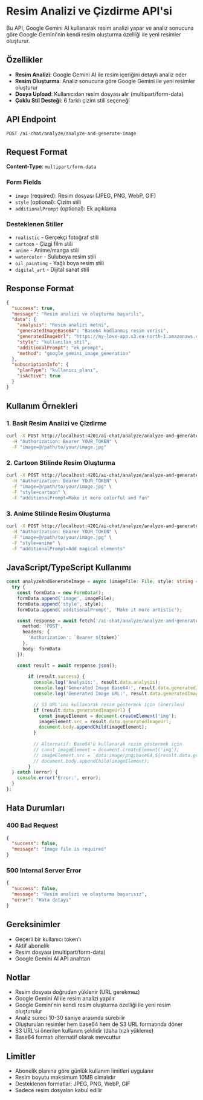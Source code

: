 # Resim Analizi ve Çizdirme API'si

Bu API, Google Gemini AI kullanarak resim analizi yapar ve analiz sonucuna göre Google Gemini'nin kendi resim oluşturma özelliği ile yeni resimler oluşturur.

## Özellikler

- **Resim Analizi**: Google Gemini AI ile resim içeriğini detaylı analiz eder
- **Resim Oluşturma**: Analiz sonucuna göre Google Gemini ile yeni resimler oluşturur
- **Dosya Upload**: Kullanıcıdan resim dosyası alır (multipart/form-data)
- **Çoklu Stil Desteği**: 6 farklı çizim stili seçeneği

## API Endpoint

```
POST /ai-chat/analyze/analyze-and-generate-image
```

## Request Format

**Content-Type**: `multipart/form-data`

### Form Fields

- `image` (required): Resim dosyası (JPEG, PNG, WebP, GIF)
- `style` (optional): Çizim stili
- `additionalPrompt` (optional): Ek açıklama

### Desteklenen Stiller

- `realistic` - Gerçekçi fotoğraf stili
- `cartoon` - Çizgi film stili
- `anime` - Anime/manga stili
- `watercolor` - Suluboya resim stili
- `oil_painting` - Yağlı boya resim stili
- `digital_art` - Dijital sanat stili

## Response Format

```json
{
  "success": true,
  "message": "Resim analizi ve oluşturma başarılı",
  "data": {
    "analysis": "Resim analizi metni",
    "generatedImageBase64": "Base64 kodlanmış resim verisi",
    "generatedImageUrl": "https://my-love-app.s3.eu-north-1.amazonaws.com/ai-generated-1234567890-userId.png",
    "style": "kullanılan_stil",
    "additionalPrompt": "ek_prompt",
    "method": "google_gemini_image_generation"
  },
  "subscriptionInfo": {
    "planType": "kullanıcı_planı",
    "isActive": true
  }
}
```

## Kullanım Örnekleri

### 1. Basit Resim Analizi ve Çizdirme

```bash
curl -X POST http://localhost:4201/ai-chat/analyze/analyze-and-generate-image \
  -H "Authorization: Bearer YOUR_TOKEN" \
  -F "image=@/path/to/your/image.jpg"
```

### 2. Cartoon Stilinde Resim Oluşturma

```bash
curl -X POST http://localhost:4201/ai-chat/analyze/analyze-and-generate-image \
  -H "Authorization: Bearer YOUR_TOKEN" \
  -F "image=@/path/to/your/image.jpg" \
  -F "style=cartoon" \
  -F "additionalPrompt=Make it more colorful and fun"
```

### 3. Anime Stilinde Resim Oluşturma

```bash
curl -X POST http://localhost:4201/ai-chat/analyze/analyze-and-generate-image \
  -H "Authorization: Bearer YOUR_TOKEN" \
  -F "image=@/path/to/your/image.jpg" \
  -F "style=anime" \
  -F "additionalPrompt=Add magical elements"
```

## JavaScript/TypeScript Kullanımı

```typescript
const analyzeAndGenerateImage = async (imageFile: File, style: string = "realistic") => {
  try {
    const formData = new FormData();
    formData.append('image', imageFile);
    formData.append('style', style);
    formData.append('additionalPrompt', 'Make it more artistic');

    const response = await fetch('/ai-chat/analyze/analyze-and-generate-image', {
      method: 'POST',
      headers: {
        'Authorization': `Bearer ${token}`
      },
      body: formData
    });

    const result = await response.json();
    
        if (result.success) {
          console.log('Analysis:', result.data.analysis);
          console.log('Generated Image Base64:', result.data.generatedImageBase64);
          console.log('Generated Image URL:', result.data.generatedImageUrl);

          // S3 URL'ini kullanarak resim göstermek için (önerilen)
          if (result.data.generatedImageUrl) {
            const imageElement = document.createElement('img');
            imageElement.src = result.data.generatedImageUrl;
            document.body.appendChild(imageElement);
          }
          
          // Alternatif: Base64'ü kullanarak resim göstermek için
          // const imageElement = document.createElement('img');
          // imageElement.src = `data:image/png;base64,${result.data.generatedImageBase64}`;
          // document.body.appendChild(imageElement);
        }
  } catch (error) {
    console.error('Error:', error);
  }
};
```

## Hata Durumları

### 400 Bad Request
```json
{
  "success": false,
  "message": "Image file is required"
}
```

### 500 Internal Server Error
```json
{
  "success": false,
  "message": "Resim analizi ve oluşturma başarısız",
  "error": "Hata detayı"
}
```

## Gereksinimler

- Geçerli bir kullanıcı token'ı
- Aktif abonelik
- Resim dosyası (multipart/form-data)
- Google Gemini AI API anahtarı

## Notlar

- Resim dosyası doğrudan yüklenir (URL gerekmez)
- Google Gemini AI ile resim analizi yapılır
- Google Gemini'nin kendi resim oluşturma özelliği ile yeni resim oluşturulur
- Analiz süreci 10-30 saniye arasında sürebilir
- Oluşturulan resimler hem base64 hem de S3 URL formatında döner
- S3 URL'si önerilen kullanım şeklidir (daha hızlı yükleme)
- Base64 formatı alternatif olarak mevcuttur

## Limitler

- Abonelik planına göre günlük kullanım limitleri uygulanır
- Resim boyutu maksimum 10MB olmalıdır
- Desteklenen formatlar: JPEG, PNG, WebP, GIF
- Sadece resim dosyaları kabul edilir
